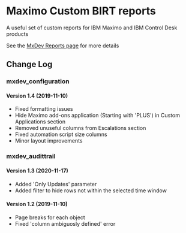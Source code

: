 # Maximo Custom BIRT reports
A useful set of custom reports for IBM Maximo and IBM Control Desk products

See the [MxDev Reports page](https://bportaluri.com/mxdev-maximo-reports) for more details

## Change Log

### mxdev_configuration

#### Version 1.4 (2019-11-10)
- Fixed formatting issues
- Hide Maximo add-ons application (Starting with 'PLUS') in Custom Applications section
- Removed unuseful columns from Escalations section
- Fixed automation script size columns
- Minor layout improvements


### mxdev_audittrail

#### Version 1.3 (2020-11-17)
- Added 'Only Updates' parameter
- Added filter to hide rows not within the selected time window

#### Version 1.2 (2019-11-10)
- Page breaks for each object
- Fixed 'column ambiguosly defined' error
